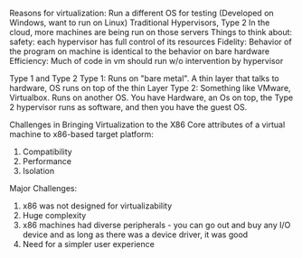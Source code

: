 Reasons for virtualization: 
Run a different OS for testing (Developed on Windows, want to run on Linux)
	Traditional Hypervisors, Type 2
In the cloud, more machines are being run on those servers
Things to think about:
safety: each hypervisor has full control of its resources
Fidelity: Behavior of the program on machine is identical to the behavior on bare hardware
Efficiency: Much of code in vm should run w/o intervention by hypervisor

Type 1 and Type 2
Type 1: Runs on "bare metal".  A thin layer that talks to hardware, OS runs on top of the thin Layer
Type 2: Something like VMware, Virtualbox. Runs on another OS. You have Hardware, an Os on top, the Type 2 hypervisor runs as software, and then you have the guest OS.

Challenges in Bringing Virtualization to the X86
Core attributes of a virtual machine to x86-based target platform:
1. Compatibility
2. Performance
3. Isolation

Major Challenges:
1. x86 was not designed for virtualizability
2. Huge complexity
3. x86 machines had diverse peripherals - you can go out and buy any I/O device and as long as there was a device driver, it was good
4. Need for a simpler user experience
